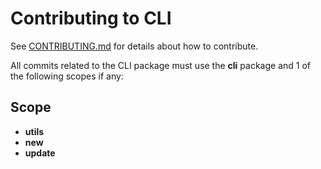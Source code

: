 # Contributing to CLI

See [CONTRIBUTING.md](../../CONTRIBUTING.md) for details about how to contribute.

All commits related to the CLI package must use the **cli** package and 1 of the following scopes if any:

## <a name="scope"></a> Scope

- **utils**
- **new**
- **update**
